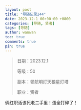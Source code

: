 ```yaml
---
layout: post
title: "导随记录244"
date: 2023-12-1 00:00:00 +0800
categories: [导随, 贤者]
tags: [导随]
author: wanwan
toc: true
comments: true
pin: true
---
```

> 日期：2023.12.1
>
> 等级：50
>
> 副本：领航明灯天狼星灯塔
>
> 职业：贤者

俩红职活该死老二手里！蛋全打碎了！